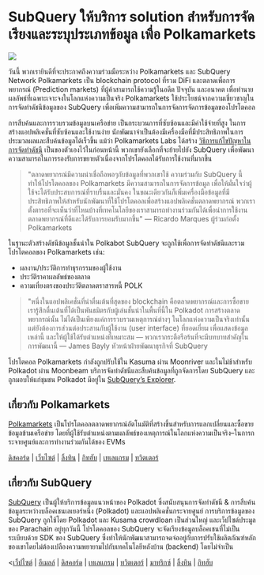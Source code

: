 # SubQuery ให้บริการ solution สำหรับการจัดเรียงและระบุประเภทข้อมูล เพื่อ Polkamarkets

![](https://miro.medium.com/max/1400/0*KRx5x-Oaz7mfHPuJ)

วันนี้ พวกเรายินดีที่จะประกาศถึงความร่วมมือระหว่าง Polkamarkets และ SubQuery Network Polkamarkets เป็น blockchain protocol ที่รวม DiFi และตลาดเพื่อการพยากรณ์ (Prediction markets) ที่ผู้ค้าสามารถใช้ความรู้ในอดีต ปัจจุบัน และอนาคต เพื่อทำนายผลลัพธ์ที่เฉพาะเจาะจงในโลกแห่งความเป็นจริง Polkamarkets ใช้ประโยชน์จากความเชี่ยวชาญในการจัดทำดัชนีข้อมูลของ SubQuery เพื่อเพิ่มความสามารถในการจัดการจัดการข้อมูลของโปรโตคอล

การสืบค้นและการรวบรวมข้อมูลบนเครือข่าย เป็นกระบวนการที่ซับซ้อนและมีค่าใช้จ่ายที่สูง ในการสร้างแอปพลิเคชั่นที่ซับซ้อนและใช้งานง่าย นักพัฒนาจำเป็นต้องมีเครื่องมือที่มีประสิทธิภาพในการประมวลผลและสืบค้นข้อมูลได้เร็วขึ้น แม้ว่า Polkamarkets Labs ได้สร้าง [วิธีการแก้ไขปัญหาในการจัดทำดัชนี](https://github.com/Polkamarkets/polkamarkets-api) เป็นของตัวเองไว้ในก่อนหน้านี้ พวกเขายังเลือกที่จะย้ายไปยัง SubQuery เพื่อพัฒนาความสามารถในการรองรับการขยายตัวเนื่องจากโปรโตคอลได้รับการใช้งานที่มากขึ้น

> "ตลาดพยากรณ์มีความน่าเชื่อถือพอๆกับข้อมูลที่พวกเขาใช้ ความร่วมกับ SubQuery นี้ ทำให้โปรโตคอลของ Polkamarkets มีความสามารถในการจัดการข้อมูล เพื่อให้มั่นใจว่าผู้ใช้จะได้รับประสบการณ์ที่ราบรื่นและมั่นคง ในขณะเดียวกันก็เพิ่มเครื่องมือข้อมูลที่มีประสิทธิภาพให้สำหรับนักพัฒนาที่ใช้โปรโตคอลเพื่อสร้างแอปพลิเคชั่นตลาดพยากรณ์ พวกเราตั้งตารอที่จะเห็นว่าที่ไหนบ้างที่เทคโนโลยีของเราสามารถทำงานร่วมกันได้เพื่อนำการใช้งานตลาดพยากรณ์ที่ดีและได้รับการยอมรับมากขึ้น" — Ricardo Marques ผู้ร่วมก่อตั้ง Polkamarkets

ในฐานะตัวสร้างดัชนีข้อมูลชั้นนำใน Polkabot SubQuery จะถูกใช้เพื่อการจัดทำดัชนีและรวมโปรโตคอลของ Polkamarkets เช่น:

- ผลงาน/ประวัติการทำธุรกรรมของผู้ใช้งาน
- ประวัติราคาผลลัพธ์ของตลาด
- ความเที่ยงตรงของประวัติตลาดตราสารหนี้ POLK

> "หนึ่งในแอปพลิเคชั่นที่น่าตื่นเต้นที่สุดของ blockchain คือตลาดพยากรณ์และการซื้อขาย เรารู้สึกตื่นเต้นที่ได้เป็นพันธมิตรกับผู้เล่นชั้นนำในพื้นที่นี้ใน Polkadot การสร้างตลาดพยากรณ์นั้น ไม่ได้เป็นเพียงแค่การรวบรวมเหตุการณ์ต่างๆ ในโลกแห่งความเป็นจริงเท่านั้น แต่ยังต้องการส่วนต่อประสานกับผู้ใช้งาน (user interface) ที่ยอดเยี่ยม เพื่อแสดงข้อมูลเหล่านี้ และให้ผู้ใช้ได้รับตำแหน่งที่เหมาะสม — พวกเรากระตือรือร้นที่จะมีบทบาทสำคัญในการพัฒนานี้ — James Bayly หัวหน้าฝ่ายพัฒนาธุรกิจที่ SubQuery

โปรโตคอล Polkamarkets กำลังถูกปรับใช้ใน Kasuma ผ่าน Moonriver และในไม่ช้าสำหรับ Polkadot ผ่าน Moonbeam บริการจัดทำดัชนีและสืบค้นข้อมูลที่ถูกจัดการโดย SubQuery และถูกมอบให้แก่ชุมชน Polkadot มีอยู่ใน [SubQuery’s Explorer](https://explorer.subquery.network/).

## เกี่ยวกับ Polkamarkets

[Polkamarkets](https://www.polkamarkets.com/) เป็นโปรโตคอลตลาดพยากรณ์อัตโนมัติที่สร้างขึ้นสำหรับการแลกเปลี่ยนและซื้อขายข้อมูลข้ามเครือข่าย โดยที่ผู้ใช้รับตำแหน่งตามผลลัพธ์ของเหตุการณ์ในโลกแห่งความเป็นจริง–ในการกระจายศูนย์และการทำงานร่วมกันได้ของ EVMs

[ดิสคอร์ด](https://discord.gg/polkamarkets) | [เว็บไซต์](https://polkamarkets.com/) | [ลิ้งทิน](https://www.linkedin.com/company/polkamarkets/) | [กิทฮับ](https://github.com/Polkamarkets) | [เทเลแกรม](http://t.me/polkamarkets) | [ทวิตเตอร์](https://twitter.com/polkamarkets)

## เกี่ยวกับ SubQuery

[SubQuery](https://subquery.network/) เป็นผู้ให้บริการข้อมูลแนวหน้าของ Polkadot ซึ่งสนับสนุนการจัดทำดัชนี & การสืบค้นข้อมูลระหว่างบล็อคเชนเลเยอร์หนึ่ง (Polkadot) และแอปพลิเคชั่นกระจายศูนย์ การบริการข้อมูลของ SubQuery ถูกใช้โดย Polkadot และ Kusama crowdloan เป็นส่วนใหญ่ และเว็ปไซต์ประมูลของ Parachain อยู่ทุกวันนี้ โปรโตคอลของ SubQuery จะจัดเรียงข้อมูลบล็อคเชนที่ไม่เป็นระเบียบด้วย SDK ของ SubQuery ซึ่งทำให้นักพัฒนาสามารถจดจ่ออยู่กับการปรับใช้ผลิตภัณฑ์หลักของเขาโดยไม่ต้องเปลืองความพยายามไปกับเทคโนโลยีหลังบ้าน (backend) โดยไม่จำเป็น

<[เว็ปไซต์](https://subquery.network/) | [อีเมลล์](hello@subquery.network) | [ดิสคอร์ด](https://discord.com/invite/78zg8aBSMG) | [เทเลแกรม](https://t.me/subquerynetwork) | [ทวิตเตอร์](https://twitter.com/subquerynetwork) | [มาทริกซ์](https://matrix.to/#/#subquery:matrix.org) | [ลิ้งทิน](https://www.linkedin.com/company/subquery) | [กิทฮับ](https://github.com/subquery)
